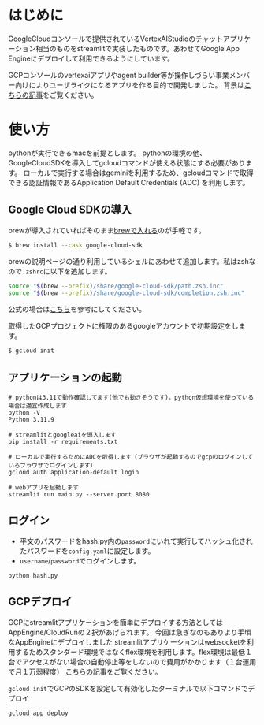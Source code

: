 # はじめに


GoogleCloudコンソールで提供されているVertexAIStudioのチャットアプリケーション相当のものをstreamlitで実装したものです。あわせてGoogle App Engineにデプロイして利用できるようにしています。

GCPコンソールのvertexaiアプリやagent builder等が操作しづらい事業メンバー向けによりユーザライクになるアプリを作る目的で開発しました。
背景は[こちらの記事](https://qiita.com/1kjwk1/private/588e8dea9f9edcbe1ab5)をご覧ください。


# 使い方

pythonが実行できるmacを前提とします。
pythonの環境の他、GoogleCloudSDKを導入してgcloudコマンドが使える状態にする必要があります。
ローカルで実行する場合はgeminiを利用するため、gcloudコマンドで取得できる認証情報であるApplication Default Credentials (ADC) を利用します。

## Google Cloud SDKの導入

brewが導入されていればそのまま[brewで入れる](https://formulae.brew.sh/cask/google-cloud-sdk)のが手軽です。

``` sh
$ brew install --cask google-cloud-sdk
```
brewの説明ページの通り利用しているシェルにあわせて追加します。私はzshなので`.zshrc`に以下を追加します。
``` sh
source "$(brew --prefix)/share/google-cloud-sdk/path.zsh.inc"
source "$(brew --prefix)/share/google-cloud-sdk/completion.zsh.inc"
```

公式の場合は[こちら](https://cloud.google.com/sdk/docs/install?hl=ja)を参考にしてください。


取得したGCPプロジェクトに権限のあるgoogleアカウントで初期設定をします。

``` sh
$ gcloud init
```

## アプリケーションの起動

```
# pythonは3.11で動作確認してます(他でも動きそうです)。python仮想環境を使っている場合は適宜作成します
python -V
Python 3.11.9

# streamlitとgoogleaiを導入します
pip install -r requirements.txt

# ローカルで実行するためにADCを取得します（ブラウザが起動するのでgcpのログインしているブラウザでログインします）
gcloud auth application-default login

# webアプリを起動します
streamlit run main.py --server.port 8080
```

## ログイン

- 平文のパスワードをhash.py内の`password`にいれて実行してハッシュ化されたパスワードを`config.yaml`に設定します。
- `username`/`password`でログインします。

```
python hash.py
```

## GCPデプロイ

GCPにstreamlitアプリケーションを簡単にデプロイする方法としてはAppEngine/CloudRunの２択があげられます。
今回は急ぎなのもありより手頃なAppEngineにデプロイしました
streamlitアプリケーションはwebsocketを利用するためスタンダード環境ではなくflex環境を利用します。flex環境は最低１台でアクセスがない場合の自動停止等をしないので費用がかかります（１台運用で月１万弱程度）
[こちらの記事](https://sanshonoki.hatenablog.com/entry/2024/06/30/110626)をご覧ください。

`gcloud init`でGCPのSDKを設定して有効化したターミナルで以下コマンドでデプロイ

```
gcloud app deploy
```
